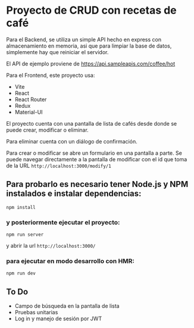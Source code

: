 # Proyecto de CRUD con recetas de café

Para el Backend, se utiliza un simple API hecho en express con almacenamiento en memoria, asi que para limpiar la base de datos, simplemente hay que reiniciar el servidor.

El API de ejemplo proviene de https://api.sampleapis.com/coffee/hot

Para el Frontend, este proyecto usa:

- Vite
- React
- React Router
- Redux
- Material-UI

El proyecto cuenta con una pantalla de lista de cafés desde donde se puede crear, modificar o eliminar.

Para eliminar cuenta con un diálogo de confirmación.

Para crear o modificar se abre un formulario en una pantalla a parte. Se puede navegar directamente a la pantalla de modificar con el id que toma de la URL `http://localhost:3000/modify/1`

## Para probarlo es necesario tener Node.js y NPM instalados e instalar dependencias:

```
npm install
```

### y posteriormente ejecutar el proyecto:

```
npm run server
```

y abrir la url `http://localhost:3000/`

### para ejecutar en modo desarrollo con HMR:

```
npm run dev
```

## To Do

- Campo de búsqueda en la pantalla de lista
- Pruebas unitarias
- Log in y manejo de sesión por JWT
